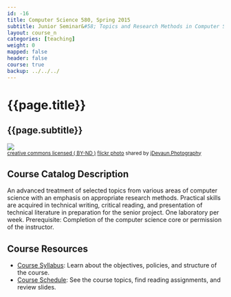 ```yaml
---
id: -16 
title: Computer Science 580, Spring 2015 
subtitle: Junior Seminar&#58; Topics and Research Methods in Computer Science
layout: course_n 
categories: [teaching]
weight: 0
mapped: false
header: false
course: true
backup: ../../../
---
```


# {{page.title}}

## {{page.subtitle}}

<a title="Afterthought" href="http://flickr.com/photos/34316967@N04/11850779853"><img class="img-responsive-tight" src="http://farm6.static.flickr.com/5496/11850779853_4af3326287_z.jpg" /></a><br /><small><a href="http://creativecommons.org/licenses/by-nd/2.0/">creative commons licensed ( BY-ND )</a> <a title="Afterthought" href="http://flickr.com/photos/34316967@N04/11850779853">flickr photo</a> shared by <a href="http://flickr.com/people/34316967@N04">jDevaun.Photography</a></small>

## Course Catalog Description

An advanced treatment of selected topics from various areas of computer science with an emphasis on appropriate research
methods. Practical skills are acquired in technical writing, critical reading, and presentation of technical literature
in preparation for the senior project. One laboratory per week. Prerequisite: Completion of the computer science core or
permission of the instructor.

## Course Resources

<ul class="fa-ul">

<li><i class="fa-li fa fa-arrow-right"></i><a href="{{site.baseurl}}teaching/cs580S2015/provide/syllabus/cs580S2015-syllabus.pdf"
class="major">Course Syllabus</a>: Learn about the objectives, policies, and structure of the course. 

<li><i class="fa-li fa fa-arrow-right"></i><a href="{{site.baseurl}}teaching/cs580S2015/schedule/"
class="major">Course Schedule</a>: See the course topics, find reading assignments, and review slides.

</ul>
